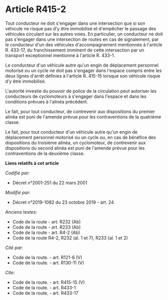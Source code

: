 # Article R415-2

Tout conducteur ne doit s'engager dans une intersection que si son véhicule ne risque pas d'y être immobilisé et d'empêcher
le passage des véhicules circulant sur les autres voies. En particulier, un conducteur ne doit pas s'engager dans une
intersection de routes en cas de signalement, par le conducteur d'un des véhicules d'accompagnement mentionnés à l'article R.
433-17, du franchissement imminent de cette intersection par un transport exceptionnel mentionné à l'article R. 433-1.

Le conducteur d'un véhicule autre qu'un engin de déplacement personnel motorisé ou un cycle ne doit pas s'engager dans
l'espace compris entre les deux lignes d'arrêt définies à l'article R. 415-15 lorsque son véhicule risque d'y être
immobilisé.

L'autorité investie du pouvoir de police de la circulation peut autoriser les conducteurs de cyclomoteurs à s'engager dans
l'espace et dans les conditions prévues à l'alinéa précédent.

Le fait, pour tout conducteur, de contrevenir aux dispositions du premier alinéa est puni de l'amende prévue pour les
contraventions de la quatrième classe.

Le fait, pour tout conducteur d'un véhicule autre qu'un engin de déplacement personnel motorisé ou un cycle ou, en cas de
bénéfice des dispositions du troisième alinéa, un cyclomoteur, de contrevenir aux dispositions du second alinéa est puni de
l'amende prévue pour les contraventions de la deuxième classe.

**Liens relatifs à cet article**

_Codifié par_:

  - Décret n°2001-251 du 22 mars 2001

_Modifié par_:

  - Décret n°2019-1082 du 23 octobre 2019 - art. 24

_Anciens textes_:

  - Code de la route - art. R232 (Ab)
  - Code de la route - art. R233 (Ab)
  - Code de la route - art. R4-2 (Ab)
  - Code de la route R4-2, R232 (al. 1 et 7), R233 (al. 1 et 2)

_Cité par_:

  - Code de la route. - art. R121-6 (V)
  - Code de la route. - art. R130-11 (V)

_Cite_:

  - Code de la route. - art. R415-15 (V)
  - Code de la route. - art. R433-1
  - Code de la route. - art. R433-17
